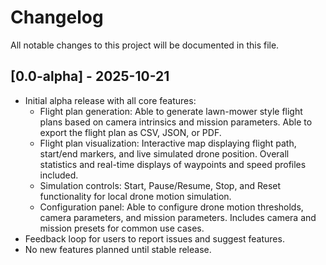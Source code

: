 # Changelog

All notable changes to this project will be documented in this file.

## [0.0-alpha] - 2025-10-21
- Initial alpha release with all core features:
    - Flight plan generation: Able to generate lawn-mower style flight plans based on camera intrinsics and mission parameters. Able to export the flight plan as CSV, JSON, or PDF.
    - Flight plan visualization: Interactive map displaying flight path, start/end markers, and live simulated drone position. Overall statistics and real-time displays of waypoints and speed profiles included.
    - Simulation controls: Start, Pause/Resume, Stop, and Reset functionality for local drone motion simulation.
    - Configuration panel: Able to configure drone motion thresholds, camera parameters, and mission parameters. Includes camera and mission presets for common use cases.
- Feedback loop for users to report issues and suggest features.
- No new features planned until stable release.
